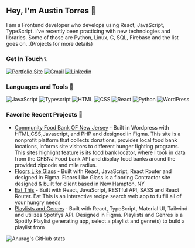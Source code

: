 ## Hey, I'm Austin Torres 👋
I am a Frontend developer who develops using React, JavaScript, TypeScript. I've recently been practicing with new technologies and libraries. Some of those are Python, Linux, C, SQL, Firebase and the list goes on...(Projects for more details)

### Get In Touch 📞
<a href="https://austintorres578.github.io/Web-dev-portfolio/"><img alt="Portfolio Site" src="https://img.shields.io/badge/website-000000?style=for-the-badge&logo=About.me&logoColor=white"/></a>
<a href="mailto:austintorres578@gmail.com"><img alt="Gmail" src="https://img.shields.io/badge/Gmail-D14836?style=for-the-badge&logo=gmail&logoColor=white"/></a>
<a href="https://www.linkedin.com/in/austin-torres-55696420a/"><img alt="Linkedin" src="https://img.shields.io/badge/LinkedIn-0077B5?style=for-the-badge&logo=linkedin&logoColor=white"/></a>

### Languages and Tools 🔧
<img alt="JavaScript" src="https://img.shields.io/badge/JavaScript-323330?style=for-the-badge&logo=javascript&logoColor=F7DF1E"/> <img alt="Typescript" src="https://img.shields.io/badge/typescript-%23007ACC.svg?style=for-the-badge&logo=typescript&logoColor=white"/> <img alt="HTML" src="https://img.shields.io/badge/HTML5-E34F26?style=for-the-badge&logo=html5&logoColor=white"/> <img alt="CSS" src="https://img.shields.io/badge/CSS3-1572B6?style=for-the-badge&logo=css3&logoColor=white"/> <img alt="React" src="https://img.shields.io/badge/React-20232A?style=for-the-badge&logo=react&logoColor=61DAFB"/> <img alt="Python" src="https://img.shields.io/badge/Python-3776AB?style=for-the-badge&logo=python&logoColor=white" /> <img alt="WordPress" src="https://img.shields.io/badge/WordPress-21759B?style=for-the-badge&logo=wordpress&logoColor=white"/>


### Favorite Recent Projects 🚧
- [Community Food Bank OF New Jersey](https://cfbnj.org/) - Built in Wordpress with HTML,CSS,Javascript, and PHP and designed in Figma. This site is a nonprofit platform that collects donations, provides local food bank locations, informs site visitors to different hunger fighting programs. This sites highlight feature is its food bank locator, where I took in data from the CFBNJ Food bank API and display food banks around the provided zipcode and mile radius. 
- [Floors Like Glass](https://github.com/WAbby404/floors-like-glass) - Built with React, JavaScript, React Router and designed in Figma. Floors Like Glass is a flooring Contractor site designed & built for client based in New Hampton, NY
- [Eat This](https://github.com/WAbby404/eat-this) - Built with React, JavaScript, RESTful API, SASS and React Router. Eat This is an interactive recipe search web app to fulfill all of your hungry needs
- [Playlists and Genres](https://github.com/WAbby404/ts-spotify) - Built with React, TypeScript, Material UI, Tailwind and utilizes Spotifys API. Designed in Figma. Playlists and Genres is a Spotify Playlist generating app, select a playlist and genre(s) to build a playlist from



![Anurag's GitHub stats](https://github-readme-stats.vercel.app/api?username=austintorres578&show_icons=true&theme=nightowl)
